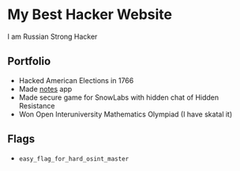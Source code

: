 # My Best Hacker Website

I am Russian Strong Hacker

## Portfolio

* Hacked American Elections in 1766
* Made [notes](https://github.com/xaxx0r-p1us/notes) app
* Made secure game for SnowLabs with hidden chat of Hidden Resistance
* Won Open Interuniversity Mathematics Olympiad (I have skatal it)

## Flags

* `easy_flag_for_hard_osint_master`
